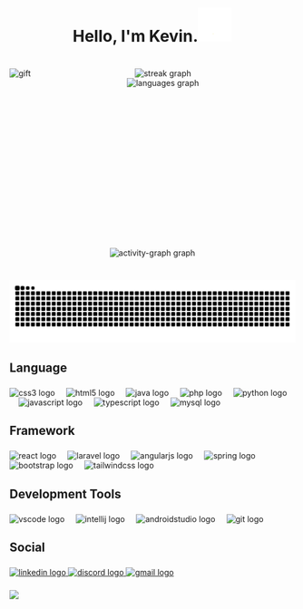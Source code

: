 
<h1 align="center">Hello, I'm Kevin.<img src="https://github.com/Kathryn-Jie/Kathryn-Jie/blob/main/wave.gif" width="60px"/></h1>

###

<br clear="both">
<div>       
    <div align="left">
		<img align="left" height="300" src="https://i.postimg.cc/50C6dmJf/dog-happy.gif" alt="gift" />
    </div>
	<div align="center">
  		<img src="https://streak-stats.demolab.com?user=lKeViNl04&locale=en&mode=daily&theme=dark&hide_border=true&date_format=j%20M%5B%20Y%5D&order=3" height="150" alt="streak graph"/>
	</div>
	<div align="center">
	  <img src="https://github-readme-stats.vercel.app/api/top-langs?username=lKeViNl04&locale=en&hide_title=false&layout=compact&card_width=320&langs_count=5&theme=dark&hide_border=true&order=2" height="400" alt="languages graph"  />
	</div>
</div>

<br clear="both">
<br clear="both">

<div align="center">
  <img src="https://github-readme-activity-graph.vercel.app/graph?username=lKeViNl04&radius=16&theme=redical&area=true&order=5&hide_border=true&line=50C878&area_color=50C878&point=FFA500&color=50C878&title_color=FFA500" height="" alt="activity-graph graph"  />
</div>

###

<br clear="both">

<img src="https://raw.githubusercontent.com/lKeViNl04/lKeViNl04/output/snake.svg" alt="Snake animation" />

###

<h2 align="left">Language</h2>

###

<div align="left">
  <img src="https://cdn.jsdelivr.net/gh/devicons/devicon/icons/css3/css3-original.svg" height="40" alt="css3 logo"  />
  <img width="12" />
  <img src="https://cdn.jsdelivr.net/gh/devicons/devicon/icons/html5/html5-original.svg" height="40" alt="html5 logo"  />
  <img width="12" />
  <img src="https://cdn.jsdelivr.net/gh/devicons/devicon/icons/java/java-original.svg" height="40" alt="java logo"  />
  <img width="12" />
  <img src="https://cdn.jsdelivr.net/gh/devicons/devicon/icons/php/php-original.svg" height="40" alt="php logo"  />
  <img width="12" />
  <img src="https://cdn.jsdelivr.net/gh/devicons/devicon/icons/python/python-original.svg" height="40" alt="python logo"  />
  <img width="12" />
  <img src="https://cdn.jsdelivr.net/gh/devicons/devicon/icons/javascript/javascript-original.svg" height="40" alt="javascript logo"  />
  <img width="12" />
  <img src="https://cdn.jsdelivr.net/gh/devicons/devicon/icons/typescript/typescript-original.svg" height="40" alt="typescript logo"  />
  <img width="12" />
  <img src="https://skillicons.dev/icons?i=mysql" height="40" alt="mysql logo"  />
</div>

###

<h2 align="left">Framework</h2>

###

<div align="left">
  <img src="https://cdn.jsdelivr.net/gh/devicons/devicon/icons/react/react-original.svg" height="40" alt="react logo"  />
  <img width="12" />
  <img src="https://cdn.jsdelivr.net/gh/devicons/devicon/icons/laravel/laravel-original.svg" height="40" alt="laravel logo"  />
  <img width="12" />
  <img src="https://cdn.simpleicons.org/angular/DD0031" height="40" alt="angularjs logo"  />
  <img width="12" />
  <img src="https://cdn.jsdelivr.net/gh/devicons/devicon/icons/spring/spring-original.svg" height="40" alt="spring logo"  />
  <img width="12" />
  <img src="https://skillicons.dev/icons?i=bootstrap" height="40" alt="bootstrap logo"  />
  <img width="12" />
  <img src="https://cdn.simpleicons.org/tailwindcss/06B6D4" height="40" alt="tailwindcss logo" />
</div>

###

<h2 align="left">Development Tools</h2>

###

<div align="left">
  <img src="https://cdn.jsdelivr.net/gh/devicons/devicon/icons/vscode/vscode-original.svg" height="40" alt="vscode logo"  />
  <img width="12" />
  <img src="https://cdn.jsdelivr.net/gh/devicons/devicon/icons/intellij/intellij-original.svg" height="40" alt="intellij logo"  />
  <img width="12" />
  <img src="https://cdn.jsdelivr.net/gh/devicons/devicon/icons/androidstudio/androidstudio-original.svg" height="40" alt="androidstudio logo"  />
  <img width="12" />
  <img src="https://cdn.jsdelivr.net/gh/devicons/devicon/icons/git/git-original.svg" height="40" alt="git logo"  />
</div>

###

<h2 align="left">Social</h2>

###

<div align="left">
  <a href="https://www.linkedin.com/in/kevin-flores-153132320?utm_source=share&utm_campaign=share_via&utm_content=profile&utm_medium=android_app" target="_blank">
    <img src="https://raw.githubusercontent.com/maurodesouza/profile-readme-generator/master/src/assets/icons/social/linkedin/default.svg" width="52" height="40" alt="linkedin logo"  />
  </a>
  <a href="https://discord.com/invite/UxDBQsXC" target="_blank">
    <img src="https://raw.githubusercontent.com/maurodesouza/profile-readme-generator/master/src/assets/icons/social/discord/default.svg" width="52" height="40" alt="discord logo"  />
  </a>
  <a href="flores.kevin2972@gmail.com" target="_blank">
    <img src="https://raw.githubusercontent.com/maurodesouza/profile-readme-generator/master/src/assets/icons/social/gmail/default.svg" width="52" height="40" alt="gmail logo"  />
  </a>
</div>

###

![](https://komarev.com/ghpvc/?username=lKeViNl04&label=Views&color=brightgreen)
